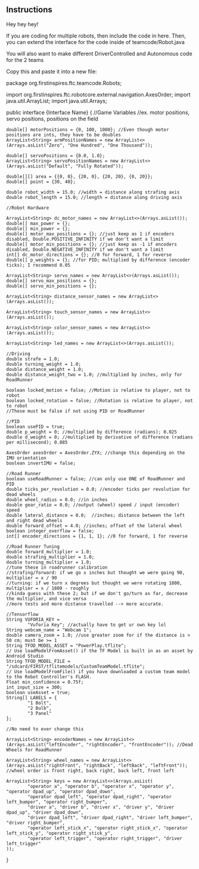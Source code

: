 ## Instructions

Hey hey hey!

If you are coding for multiple robots, then include the code in here. Then, you can extend the 
interface for the code inside of teamcode/Robot.java

You will also want to make different DriverControlled and Autonomous code for the 2 teams

Copy this and paste it into a new file:

package org.firstinspires.ftc.teamcode.Robots;

import org.firstinspires.ftc.robotcore.external.navigation.AxesOrder;
import java.util.ArrayList;
import java.util.Arrays;

public interface {Interface Name} {
    //Game Variables
    //ex. motor positions, servo positions, positions on the field

    double[] motorPositions = {0, 100, 1000}; //Even though motor positions are ints, they have to be doubles
    ArrayList<String> armPositionNames = new ArrayList<>(Arrays.asList("Zero", "One Hundred", "One Thousand"));

    double[] servoPositions = {0.0, 1.0};
    ArrayList<String> servoPositionNames = new ArrayList<>(Arrays.asList("Default", "Fully Rotated"));

    double[][] area = {{0, 0}, {20, 0}, {20, 20}, {0, 20}};
    double[] point = {30, 40};

    double robot_width = 15.0; //width = distance along strafing axis
    double robot_length = 15.0; //length = distance along driving axis

    //Robot Hardware

    ArrayList<String> dc_motor_names = new ArrayList<>(Arrays.asList());
    double[] max_power = {};
    double[] min_power = {};
    double[] motor_max_positions = {}; //just keep as 1 if encoders disabled, Double.POSITIVE_INFINITY if we don't want a limit
    double[] motor_min_positions = {}; //just keep as -1 if encoders disabled, Double.NEGATIVE_INFINITY if we don't want a limit
    int[] dc_motor_directions = {}; //0 for forward, 1 for reverse
    double[] p_weights = {}; //for PID; multiplied by difference (encoder ticks); I recommend 0.05

    ArrayList<String> servo_names = new ArrayList<>(Arrays.asList());
    double[] servo_max_positions = {};
    double[] servo_min_positions = {};

    ArrayList<String> distance_sensor_names = new ArrayList<>(Arrays.asList());

    ArrayList<String> touch_sensor_names = new ArrayList<>(Arrays.asList());

    ArrayList<String> color_sensor_names = new ArrayList<>(Arrays.asList());

    ArrayList<String> led_names = new ArrayList<>(Arrays.asList());

    //Driving
    double strafe = 1.0;
    double turning_weight = 1.0;
    double distance_weight = 1.0;
    double distance_weight_two = 1.0; //multiplied by inches, only for RoadRunner

    boolean locked_motion = false; //Motion is relative to player, not to robot
    boolean locked_rotation = false; //Rotation is relative to player, not to robot
    //These must be false if not using PID or RoadRunner

    //PID
    boolean usePID = true;
    double p_weight = 0; //multiplied by difference (radians); 0.025
    double d_weight = 0; //multiplied by derivative of difference (radians per millisecond); 0.085

    AxesOrder axesOrder = AxesOrder.ZYX; //change this depending on the IMU orientation
    boolean invertIMU = false;

    //Road Runner
    boolean useRoadRunner = false; //can only use ONE of RoadRunner and PID
    double ticks_per_revolution = 0.0; //encoder ticks per revolution for dead wheels
    double wheel_radius = 0.0; //in inches
    double gear_ratio = 0.0; //output (wheel) speed / input (encoder) speed
    double lateral_distance = 0.0;  //inches; distance between the left and right dead wheels
    double forward_offset = 4.0; //inches; offset of the lateral wheel
    boolean integer_overflow = false;
    int[] encoder_directions = {1, 1, 1}; //0 for forward, 1 for reverse

    //Road Runner Tuning
    double forward_multiplier = 1.0;
    double strafing_multiplier = 1.0;
    double turning_multiplier = 1.0;
    //tune these in roadrunner calibration
    //strafing/forward: if we go x inches but thought we were going 90, multiplier = x / 90
    //turning: if we turn x degrees but thought we were rotating 1800, multiplier = x / 1800 - roughly
    //kinda guess with these 2; but if we don't go/turn as far, decrease the multiplier, and vice versa
    //more tests and more distance travelled --> more accurate.

    //Tensorflow
    String VUFORIA_KEY =
            "Vuforia Key"; //actually have to get ur own key lol
    String webcam_name = "Webcam 1";
    double camera_zoom = 1.0; //use greater zoom for if the distance is > 50 cm; must be >= 1
    String TFOD_MODEL_ASSET = "PowerPlay.tflite";
    // Use loadModelFromAsset() if the TF Model is built in as an asset by Android Studio
    String TFOD_MODEL_FILE = "/sdcard/FIRST/tflitemodels/CustomTeamModel.tflite";
    // Use loadModelFromFile() if you have downloaded a custom team model to the Robot Controller's FLASH.
    Float min_confidence = 0.75f;
    int input_size = 300;
    boolean useAsset = true;
    String[] LABELS = {
            "1 Bolt",
            "2 Bulb",
            "3 Panel"
    };

    //No need to ever change this

    ArrayList<String> encoderNames = new ArrayList<>(Arrays.asList("leftEncoder", "rightEncoder", "frontEncoder")); //Dead Wheels for RoadRunner

    ArrayList<String> wheel_names = new ArrayList<>(Arrays.asList("rightFront", "rightBack", "leftBack", "leftFront"));
    //wheel order is front right, back right, back left, front left

    ArrayList<String> keys = new ArrayList<>(Arrays.asList(
            "operator a", "operator b", "operator x", "operator y", "operator dpad_up", "operator dpad_down",
            "operator dpad_left", "operator dpad_right", "operator left_bumper", "operator right_bumper",
            "driver a", "driver b", "driver x", "driver y", "driver dpad_up", "driver dpad_down",
            "driver dpad_left", "driver dpad_right", "driver left_bumper", "driver right_bumper",
            "operator left_stick_x", "operator right_stick_x", "operator left_stick_y", "operator right_stick_y",
            "operator left_trigger", "operator right_trigger", "driver left_trigger"
    ));

}